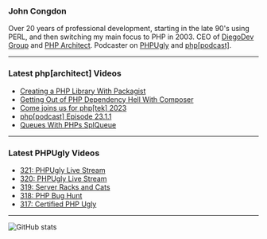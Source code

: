 ### John Congdon

Over 20 years of professional development, starting in the late 90's using PERL, and then switching my main focus to PHP in 2003.
CEO of [DiegoDev Group][ws_diegodev] and [PHP Architect][ws_phparch].
Podcaster on [PHPUgly][ws_phpugly] and [php[podcast]][ws_phparch].

---

### Latest php[architect] Videos
<!-- PHPARCHITECT:START -->
- [Creating a PHP Library With Packagist](https://www.youtube.com/watch?v=eVHP4iSCqh8)
- [Getting Out of PHP Dependency Hell With Composer](https://www.youtube.com/watch?v=4Cfbje5WHdk)
- [Come joins us for php[tek] 2023](https://www.youtube.com/watch?v=mzzQsVTBxig)
- [php[podcast] Episode 23.1.1](https://www.youtube.com/watch?v=bZBrS0eQvz8)
- [Queues With PHPs SplQueue](https://www.youtube.com/watch?v=TPKG4DK85p4)
<!-- PHPARCHITECT:END -->

---

### Latest PHPUgly Videos
<!-- PHPUGLY:START -->
- [321: PHPUgly Live Stream](https://www.youtube.com/watch?v=F2sNRIXskpM)
- [320: PHPUgly Live Stream](https://www.youtube.com/watch?v=6_2n0miZD9o)
- [319: Server Racks and Cats](https://www.youtube.com/watch?v=hi0DlMJy0oQ)
- [318: PHP Bug Hunt](https://www.youtube.com/watch?v=v8XyaRrJ6MQ)
- [317: Certified PHP Ugly](https://www.youtube.com/watch?v=C7Kzs0fD9Ho)
<!-- PHPUGLY:END -->

---

![GitHub stats](https://github-readme-stats.vercel.app/api?username=johncongdon&show_icons=true&hide_border=true&hide=stars&count_private=true)  


[ws_diegodev]: https://www.diegodev.com
[ws_phparch]: https://www.phparch.com
[ws_phpugly]: https://www.phpugly.com
